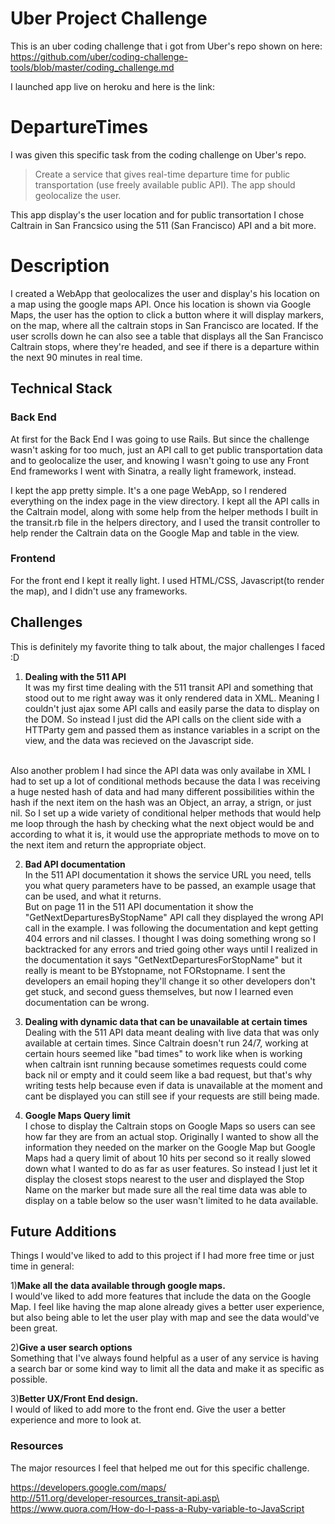 # Uber Project Challenge
This is an uber coding challenge that i got from Uber's repo shown on here: <br>
https://github.com/uber/coding-challenge-tools/blob/master/coding_challenge.md

I launched app live on heroku and here is the link:<br>


# DepartureTimes
I was given this specific task from the coding challenge on Uber's repo.

> Create a service that gives real-time departure time for public transportation (use freely available public API). The app should geolocalize the user.

This app display's the user location and for public transortation I chose Caltrain in San Francsico using the 511 (San Francisco) API and a bit more.

# Description
I created a WebApp that geolocalizes the user and display's his location on a map using the google maps API. Once his location is shown via Google Maps, the user has the option to click a button where it will display markers, on the map, where all the caltrain stops in San Francisco are located. If the user scrolls down he can also see a table that displays all the San Francisco Caltrain stops, where they're headed, and see if there is a departure within the next 90 minutes in real time.

## Technical Stack

### Back End

At first for the Back End I was going to use Rails. But since the challenge wasn't asking for too much, just an API call to get public transportation data and to geolocalize the user, and knowing I wasn't going to use any Front End frameworks I went with Sinatra, a really light framework, instead.

I kept the app pretty simple. It's a one page WebApp, so I rendered everything on the index page in the view directory. I kept all the API calls in the Caltrain model, along with some help from the helper methods I built in the transit.rb file in the helpers directory, and I used the transit controller to help render the Caltrain data on the Google Map and table in the view.


### Frontend<br/>
For the front end I kept it really light. I used HTML/CSS, Javascript(to render the map), and I didn't use any frameworks.

## Challenges
This is definitely my favorite thing to talk about, the major challenges I faced :D <br>

1) <strong>Dealing with the 511 API</strong><br>
It was my first time dealing with the 511 transit API and something that stood out to me right away was it only rendered data in XML. Meaning I couldn't just ajax some API calls and easily parse the data to display on the DOM. So instead I just did the API calls on the client side with a HTTParty gem and passed them as instance variables in a script on the view, and the data was recieved on the Javascript side.
<br>
Also another problem I had since the API data was only availabe in XML I had to set up a lot of conditional methods because the data I was receiving a huge nested hash of data and had many different possibilities within the hash if the next item on the hash was an Object, an array, a strign, or just nil. So I set up a wide variety of conditional helper methods that would help me loop through the hash by checking what the next object would be and according to what it is, it would use the appropriate methods to move on to the next item and return the appropriate object.

2) <strong>Bad API documentation</strong><br>
In the 511 API documentation it shows the service URL you need, tells you what query parameters have to be passed, an example usage that can be used, and what it returns. <br>
But on page 11 in the 511 API documentation it show the "GetNextDeparturesByStopName" API call they displayed the wrong API call in the example. I was following the documentation and kept getting 404 errors and nil classes. I thought I was doing something wrong so I backtracked for any errors and tried going other ways until I realized in the documentation it says "GetNextDeparturesForStopName" but it really is meant to be BYstopname, not FORstopname. I sent the developers an email hoping they'll change it so other developers don't get stuck, and second guess themselves, but now I learned even documentation can be wrong.

3) <strong>Dealing with dynamic data that can be unavailable at certain times</strong><br>
Dealing with the 511 API data meant dealing with live data that was only available at certain times. Since Caltrain doesn't run 24/7, working at certain hours seemed like "bad times" to work like when is working when caltrain isnt running because sometimes requests could come back nil or empty and it could seem like a bad request, but that's why writing tests help because even if data is unavailable at the moment and cant be displayed you can still see if your requests are still being made.

4) <strong>Google Maps Query limit</strong><br>
I chose to display the Caltrain stops on Google Maps so users can see how far they are from an actual stop. Originally I wanted to show all the information they needed on the marker on the Google Map but Google Maps had a query limit of about 10 hits per second so it really slowed down what I wanted to do as far as user features. So instead I just let it display the closest stops nearest to the user and displayed the Stop Name on the marker but made sure all the real time data was able to display on a table below so the user wasn't limited to he data available.


## Future Additions

Things I would've liked to add to this project if I had more free time or just time in general:

1)<strong>Make all the data available through google maps.</strong><br>
I would've liked to add more features that include the data on the Google Map. I feel like having the map alone already gives a better user experience, but also being able to let the user play with map and see the data would've been great.

2)<strong>Give a user search options</strong><br>
Something that I've always found helpful as a user of any service is having a search bar or some kind way to limit all the data and make it as specific as possible.

3)<strong>Better UX/Front End design.</strong><br>
I would of liked to add more to the front end. Give the user a better experience and more to look at.


### Resources
The major resources I feel that helped me out for this specific challenge.

https://developers.google.com/maps/<br>
http://511.org/developer-resources_transit-api.asp\<br>
https://www.quora.com/How-do-I-pass-a-Ruby-variable-to-JavaScript<br>
